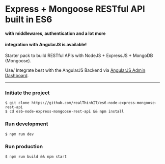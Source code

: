 # Express + Mongoose RESTful API built in ES6
#### with middlewares, authentication and a lot more
#### integration with AngularJS is available!

Starter pack to build RESTful APIs with NodeJS + ExpressJS + MongoDB (Mongoose).

Use/ Integrate best with the AngularJS Backend via [AngularJS Admin Dashboard](https://github.com/realThinhIT/angular1-admin-dashboard).

---

### Initiate the project

    $ git clone https://github.com/realThinhIT/es6-node-express-mongoose-rest-api
    $ cd es6-node-express-mongoose-rest-api && npm install


### Run development
    $ npm run dev 

### Run production
    $ npm run build && npm start
